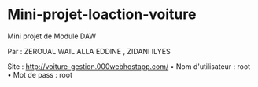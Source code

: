# Mini-projet-loaction-voiture
Mini projet de Module DAW

Par : ZEROUAL WAIL ALLA EDDINE , ZIDANI ILYES 

Site : http://voiture-gestion.000webhostapp.com/
  • Nom d'utilisateur : root
  • Mot de pass : root
